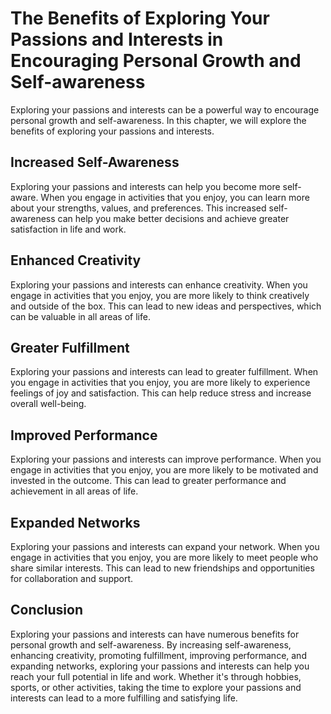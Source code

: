 The Benefits of Exploring Your Passions and Interests in Encouraging Personal Growth and Self-awareness
=========================================================================================================================================================

Exploring your passions and interests can be a powerful way to encourage personal growth and self-awareness. In this chapter, we will explore the benefits of exploring your passions and interests.

Increased Self-Awareness
------------------------

Exploring your passions and interests can help you become more self-aware. When you engage in activities that you enjoy, you can learn more about your strengths, values, and preferences. This increased self-awareness can help you make better decisions and achieve greater satisfaction in life and work.

Enhanced Creativity
-------------------

Exploring your passions and interests can enhance creativity. When you engage in activities that you enjoy, you are more likely to think creatively and outside of the box. This can lead to new ideas and perspectives, which can be valuable in all areas of life.

Greater Fulfillment
-------------------

Exploring your passions and interests can lead to greater fulfillment. When you engage in activities that you enjoy, you are more likely to experience feelings of joy and satisfaction. This can help reduce stress and increase overall well-being.

Improved Performance
--------------------

Exploring your passions and interests can improve performance. When you engage in activities that you enjoy, you are more likely to be motivated and invested in the outcome. This can lead to greater performance and achievement in all areas of life.

Expanded Networks
-----------------

Exploring your passions and interests can expand your network. When you engage in activities that you enjoy, you are more likely to meet people who share similar interests. This can lead to new friendships and opportunities for collaboration and support.

Conclusion
----------

Exploring your passions and interests can have numerous benefits for personal growth and self-awareness. By increasing self-awareness, enhancing creativity, promoting fulfillment, improving performance, and expanding networks, exploring your passions and interests can help you reach your full potential in life and work. Whether it's through hobbies, sports, or other activities, taking the time to explore your passions and interests can lead to a more fulfilling and satisfying life.
